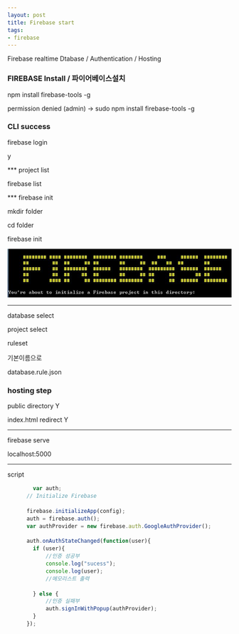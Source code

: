 ```yaml
---
layout: post
title: Firebase start
tags:
- firebase
---
```


Firebase realtime Dtabase / Authentication / Hosting


### FIREBASE Install / 파이어베이스설치 

npm install firebase-tools -g

permission denied (admin)
-> sudo npm install firebase-tools -g


### CLI success

firebase login

y


*** project list

firebase list


*** firebase init

mkdir folder

cd folder

firebase init

![](../images/170422_1.JPG)


---

database select

project select

ruleset

기본이름으로

database.rule.json



### hosting step

public directory Y

index.html redirect Y


---

firebase serve

localhost:5000

---

script

```javascript
		var auth;
	  // Initialize Firebase
    
	  firebase.initializeApp(config);
	  auth = firebase.auth();
	  var authProvider = new firebase.auth.GoogleAuthProvider();
	  
	  auth.onAuthStateChanged(function(user){
		if (user){
			//인증 성공부
			console.log("sucess");
			console.log(user);
			//메모리스트 출력

		} else {
			//인증 실패부
			auth.signInWithPopup(authProvider);
		}
	  });

```


